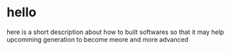 # hello
here is a short description about how to built softwares so that it may help upcomming generation to become meore and more advanced
